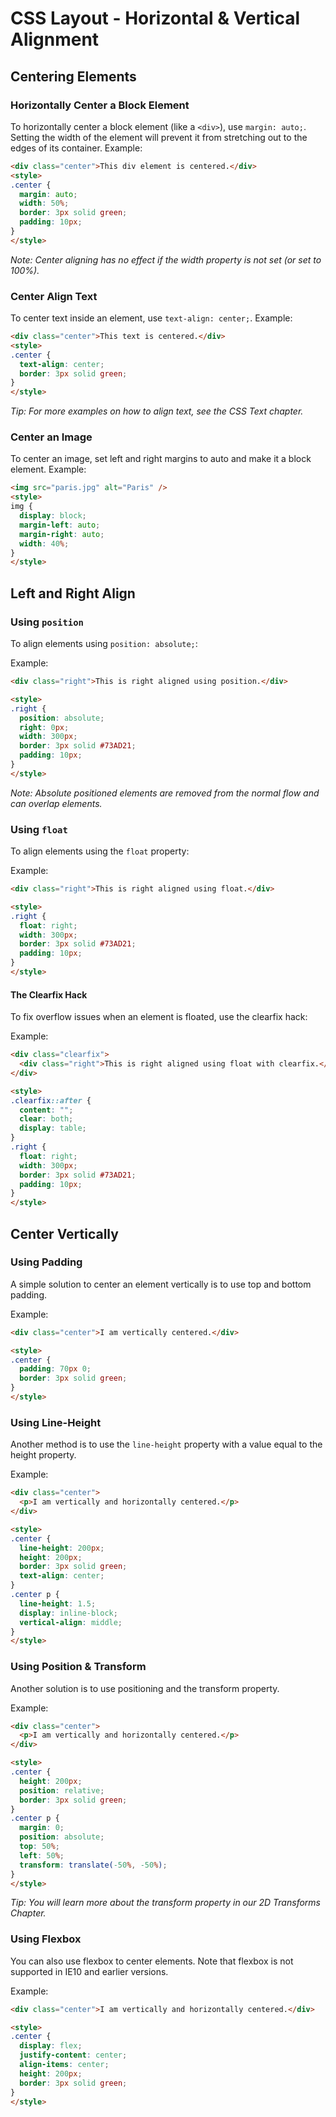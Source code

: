 # CSS Layout - Horizontal & Vertical Alignment
## Centering Elements
### Horizontally Center a Block Element
To horizontally center a block element (like a `<div>`), use `margin: auto;`. Setting the width of the element will prevent it from stretching out to the edges of its container.
Example:
```html
<div class="center">This div element is centered.</div>
<style>
.center {
  margin: auto;
  width: 50%;
  border: 3px solid green;
  padding: 10px;
}
</style>
```
*Note: Center aligning has no effect if the width property is not set (or set to 100%).*
### Center Align Text
To center text inside an element, use `text-align: center;`.
Example:
```html
<div class="center">This text is centered.</div>
<style>
.center {
  text-align: center;
  border: 3px solid green;
}
</style>
```
*Tip: For more examples on how to align text, see the CSS Text chapter.*
### Center an Image
To center an image, set left and right margins to auto and make it a block element.
Example:
```html
<img src="paris.jpg" alt="Paris" />
<style>
img {
  display: block;
  margin-left: auto;
  margin-right: auto;
  width: 40%;
}
</style>
```
## Left and Right Align

### Using `position`
To align elements using `position: absolute;`:

Example:
```html
<div class="right">This is right aligned using position.</div>

<style>
.right {
  position: absolute;
  right: 0px;
  width: 300px;
  border: 3px solid #73AD21;
  padding: 10px;
}
</style>
```
*Note: Absolute positioned elements are removed from the normal flow and can overlap elements.*

### Using `float`
To align elements using the `float` property:

Example:
```html
<div class="right">This is right aligned using float.</div>

<style>
.right {
  float: right;
  width: 300px;
  border: 3px solid #73AD21;
  padding: 10px;
}
</style>
```
#### The Clearfix Hack
To fix overflow issues when an element is floated, use the clearfix hack:

Example:
```html
<div class="clearfix">
  <div class="right">This is right aligned using float with clearfix.</div>
</div>

<style>
.clearfix::after {
  content: "";
  clear: both;
  display: table;
}
.right {
  float: right;
  width: 300px;
  border: 3px solid #73AD21;
  padding: 10px;
}
</style>
```

## Center Vertically

### Using Padding
A simple solution to center an element vertically is to use top and bottom padding.

Example:
```html
<div class="center">I am vertically centered.</div>

<style>
.center {
  padding: 70px 0;
  border: 3px solid green;
}
</style>
```

### Using Line-Height
Another method is to use the `line-height` property with a value equal to the height property.

Example:
```html
<div class="center">
  <p>I am vertically and horizontally centered.</p>
</div>

<style>
.center {
  line-height: 200px;
  height: 200px;
  border: 3px solid green;
  text-align: center;
}
.center p {
  line-height: 1.5;
  display: inline-block;
  vertical-align: middle;
}
</style>
```

### Using Position & Transform
Another solution is to use positioning and the transform property.

Example:
```html
<div class="center">
  <p>I am vertically and horizontally centered.</p>
</div>

<style>
.center {
  height: 200px;
  position: relative;
  border: 3px solid green;
}
.center p {
  margin: 0;
  position: absolute;
  top: 50%;
  left: 50%;
  transform: translate(-50%, -50%);
}
</style>
```
*Tip: You will learn more about the transform property in our 2D Transforms Chapter.*

### Using Flexbox
You can also use flexbox to center elements. Note that flexbox is not supported in IE10 and earlier versions.

Example:
```html
<div class="center">I am vertically and horizontally centered.</div>

<style>
.center {
  display: flex;
  justify-content: center;
  align-items: center;
  height: 200px;
  border: 3px solid green;
}
</style>
```
